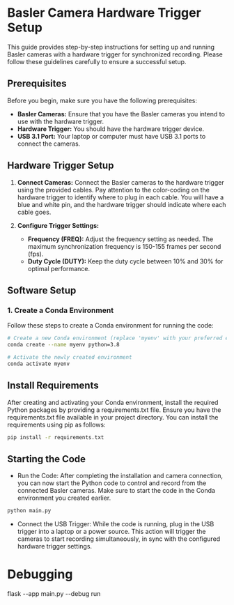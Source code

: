# Basler Camera Hardware Trigger Setup

This guide provides step-by-step instructions for setting up and running Basler cameras with a hardware trigger for synchronized recording. Please follow these guidelines carefully to ensure a successful setup.

## Prerequisites

Before you begin, make sure you have the following prerequisites:

- **Basler Cameras:** Ensure that you have the Basler cameras you intend to use with the hardware trigger.
- **Hardware Trigger:** You should have the hardware trigger device.
- **USB 3.1 Port:** Your laptop or computer must have USB 3.1 ports to connect the cameras.

## Hardware Trigger Setup

1. **Connect Cameras:** Connect the Basler cameras to the hardware trigger using the provided cables. Pay attention to the color-coding on the hardware trigger to identify where to plug in each cable. You will have a blue and white pin, and the hardware trigger should indicate where each cable goes.

2. **Configure Trigger Settings:**
   - **Frequency (FREQ):** Adjust the frequency setting as needed. The maximum synchronization frequency is 150-155 frames per second (fps).
   - **Duty Cycle (DUTY):** Keep the duty cycle between 10% and 30% for optimal performance.

## Software Setup

### 1. Create a Conda Environment

Follow these steps to create a Conda environment for running the code:

```bash
# Create a new Conda environment (replace 'myenv' with your preferred environment name)
conda create --name myenv python=3.8

# Activate the newly created environment
conda activate myenv
```

## Install Requirements

After creating and activating your Conda environment, install the required Python packages by providing a requirements.txt file. Ensure you have the requirements.txt file available in your project directory. You can install the requirements using pip as follows:

```bash
pip install -r requirements.txt
```

## Starting the Code
- Run the Code: After completing the installation and camera connection, you can now start the Python code to control and record from the connected Basler cameras. Make sure to start the code in the Conda environment you created earlier.

```bash
python main.py
```

- Connect the USB Trigger: While the code is running, plug in the USB trigger into a laptop or a power source. This action will trigger the cameras to start recording simultaneously, in sync with the configured hardware trigger settings.

# Debugging
flask --app main.py --debug run
